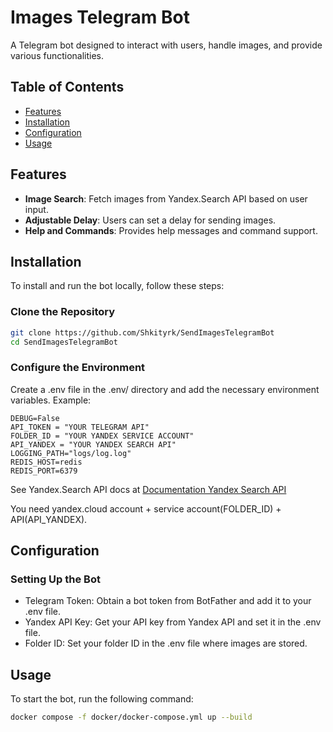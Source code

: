 # Images Telegram Bot

A Telegram bot designed to interact with users, handle images, and provide various functionalities.

## Table of Contents

- [Features](#features)
- [Installation](#installation)
- [Configuration](#configuration)
- [Usage](#usage)


## Features

- **Image Search**: Fetch images from Yandex.Search API based on user input.
- **Adjustable Delay**: Users can set a delay for sending images.
- **Help and Commands**: Provides help messages and command support.

## Installation

To install and run the bot locally, follow these steps:

### Clone the Repository

```bash
git clone https://github.com/Shkityrk/SendImagesTelegramBot
cd SendImagesTelegramBot
```

### Configure the Environment

Create a .env file in the .env/ directory and add the necessary environment variables. Example:

```env
DEBUG=False
API_TOKEN = "YOUR TELEGRAM API" 
FOLDER_ID = "YOUR YANDEX SERVICE ACCOUNT" 
API_YANDEX = "YOUR YANDEX SEARCH API"
LOGGING_PATH="logs/log.log"
REDIS_HOST=redis
REDIS_PORT=6379
```

See Yandex.Search API docs at [Documentation Yandex Search API](https://yandex.cloud/en/docs/search-api/concepts/pic-search?utm_referrer=https%3A%2F%2Fyandex.ru%2F)

You need yandex.cloud account + service account(FOLDER_ID) + API(API_YANDEX).

## Configuration
### Setting Up the Bot
- Telegram Token: Obtain a bot token from BotFather and add it to your .env file.
- Yandex API Key: Get your API key from Yandex API and set it in the .env file.
- Folder ID: Set your folder ID in the .env file where images are stored.

## Usage
To start the bot, run the following command:

```bash
docker compose -f docker/docker-compose.yml up --build
```
